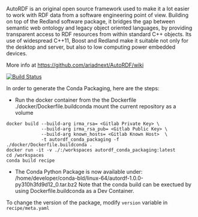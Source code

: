 AutoRDF is an original open source framework used to make it a lot easier to work with RDF data from a software engineering point of view.
Building on top of the Redland software package, it bridges the gap between semantic web ontology and legacy object oriented languages,
by providing transparent access to RDF resources from within standard C++ objects. Its use of widespread C++11, Boost and Redland  make it
suitable not only for the desktop and server, but also to low computing power embedded devices.

More info at https://github.com/ariadnext/AutoRDF/wiki

[![Build Status](https://travis-ci.org/ariadnext/AutoRDF.svg?branch=master)](https://travis-ci.org/ariadnext/AutoRDF)


In order to generate the Conda Packaging, here are the steps:
- Run the docker container from the the Dockerfile ./docker/Dockerfile.buildconda mount the current repository as a volume
```
docker build --build-arg irma_rsa= <Gitlab Private Key> \
             --build-arg irma_rsa_pub= <Gitlab Public Key> \
             --build-arg known_hosts= <Gitlab Known Host>  \
             -t autordf_conda_packaging -f ./docker/Dockerfile.buildconda .
docker run -it -v ./:/workspaces autordf_conda_packaging:latest
cd /workspaces
conda build recipe
```
- The Conda Python Package is now available under: /home/developer/conda-bld/linux-64/autordf-1.0.0-py310h3fd9d12_0.tar.bz2
Note that the conda build can be exectued by using Dockerfile.buildconda as a Dev Container.

To change the version of the package, modify `version` variable in `recipe/meta.yaml`


